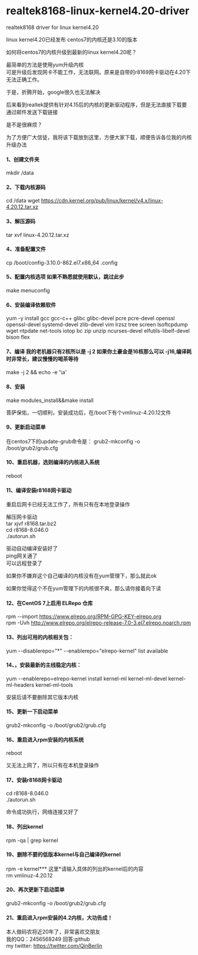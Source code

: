 # realtek8168-linux-kernel4.20-driver
realtek8168 driver for linux kernel4.20<br>

linux kernel4.20已经发布 centos7的内核还是3.10的版本<br>

如何将centos7的内核升级到最新的linux kernel4.20呢？<br>

最简单的方法是使用yum升级内核<br>
可是升级后发现网卡不能工作，无法联网。原来是自带的r8169网卡驱动在4.20下无法正确工作。<br>


于是，折腾开始，google很久也无法解决<br>

后来看到realtek提供有针对4.15后的内核的更新驱动程序，但是无法直接下载要通过邮件发送下载链接<br>

是不是很麻烦？<br>

为了方便广大信徒，我将该下载放到这里，方便大家下载，顺便告诉各位我的内核升级办法<br>

#### 1、创建文件夹<br>
mkdir /data

#### 2、下载内核源码<br>
cd /data 
wget https://cdn.kernel.org/pub/linux/kernel/v4.x/linux-4.20.12.tar.xz <br>

#### 3、解压源码<br>

tar xvf linux-4.20.12.tar.xz <br>

#### 4、准备配置文件<br>

cp /boot/config-3.10.0-862.el7.x86_64  .config

#### 5、配置内核选项 如果不熟悉就使用默认，跳过此步<br>

make menuconfig <br>

#### 6、安装编译依赖软件<br>
yum -y install gcc gcc-c++ glibc glibc-devel pcre pcre-devel openssl openssl-devel systemd-devel zlib-devel vim lrzsz tree screen  lsoftcpdump wget ntpdate net-tools iotop bc zip unzip ncurses-devel elfutils-libelf-devel bison flex <br>

#### 7、编译 我的老机器只有2核所以是 -j 2 如果你土豪金是16核那么可以 -j16,编译耗时非常长，建议慢慢的喝茶等待<br>

make -j 2 && echo -e '\a'

#### 8、安装<br>

make modules_install&&make install

菩萨保佑，一切顺利，安装成功后，在/boot下有个vmlinuz-4.20.12文件

#### 9、更新启动菜单<br>

在centos7下的update-grub命令是：
grub2-mkconfig -o /boot/grub2/grub.cfg 

#### 10、重启机器，选则编译的内核进入系统<br>
reboot

#### 11、编译安装r8168网卡驱动<br>

重启后网卡已经无法工作了，所有只有在本地登录操作<br>

解压网卡驱动<br>
tar xjvf r8168.tar.bz2<br>
cd r8168-8.046.0<br>
./autorun.sh<br>

驱动自动编译安装好了<br>
ping网关通了<br>
可以远程登录了<br>

如果你不嫌弃这个自己编译的内核没有在yum管理下，那么就此ok<br>

如果你觉得这个不在yum管理下的内核很不爽，那么请你接着向下读<br>

#### 12、在CentOS 7上启用 ELRepo 仓库<br>
rpm --import https://www.elrepo.org/RPM-GPG-KEY-elrepo.org <br>
rpm -Uvh http://www.elrepo.org/elrepo-release-7.0-3.el7.elrepo.noarch.rpm<br>

#### 13、列出可用的内核相关包：<br>
yum --disablerepo="*" --enablerepo="elrepo-kernel" list available<br>

#### 14、，安装最新的主线稳定内核：<br>

yum --enablerepo=elrepo-kernel install kernel-ml kernel-ml-devel kernel-ml-headers kernel-ml-tools<br>

安装后请不要删除其它版本内核<br>

#### 15、更新一下启动菜单<br>

grub2-mkconfig -o /boot/grub2/grub.cfg<br>

#### 16、重启进入rpm安装的内核系统<br>

reboot<br>

又无法上网了，所以只有在本机登录操作<br>

#### 17、安装r8168网卡驱动<br>

cd r8168-8.046.0<br>
./autorun.sh<br>

命令成功执行，网络连接又好了<br>

#### 18、列出kernel<br>

rpm -qa | grep kernel<br>

#### 19、删除不要的低版本kernel与自己编译的kernel<br>

rpm -e kernel***    这里*请输入具体的列出的kernel后的内容<br>
rm  vmlinuz-4.20.12 <br>

#### 20、再次更新下启动菜单<br>
grub2-mkconfig -o /boot/grub2/grub.cfg<br>

#### 21、重启进入rpm安装的4.2内核，大功告成！


本人做码农将近20年了，非常喜欢交朋友<br>
我的QQ：2456568249  回答:github <br>
my twitter: https://twitter.com/QinBerlin





